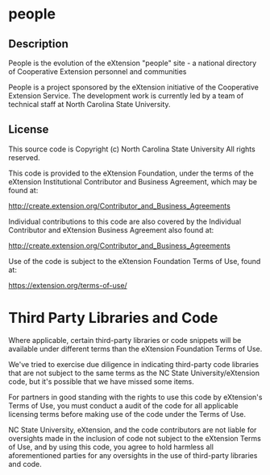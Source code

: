 # people

## Description

People is the evolution of the eXtension "people" site - a national directory of Cooperative Extension personnel and communities

People is a project sponsored by the eXtension initiative of the Cooperative Extension Service. The development work is currently led by a team of technical staff at North Carolina State University.

## License

This source code is Copyright (c) North Carolina State University
All rights reserved.

This code is provided to the eXtension Foundation, under the terms of
the eXtension Institutional Contributor and Business Agreement, which
may be found at:

http://create.extension.org/Contributor_and_Business_Agreements

Individual contributions to this code are also covered by the Individual
Contributor and eXtension Business Agreement also found at:

http://create.extension.org/Contributor_and_Business_Agreements

Use of the code is subject to the eXtension Foundation Terms of Use, found at:

https://extension.org/terms-of-use/

Third Party Libraries and Code
=============================

Where applicable, certain third-party libraries or code snippets will be available
under different terms than the eXtension Foundation Terms of Use.

We've tried to exercise due diligence in indicating third-party code libraries that
are not subject to the same terms as the NC State University/eXtension code, but
it's possible that we have missed some items.

For partners in good standing with the rights to use this code by eXtension's
Terms of Use, you must conduct a audit of the code for all applicable licensing
terms before making use of the code under the Terms of Use.

NC State University, eXtension, and the code contributors are not liable for
oversights made in the inclusion of code not subject to the eXtension Terms
of Use, and by using this code, you agree to hold harmless all aforementioned
parties for any oversights in the use of third-party libraries and code.
